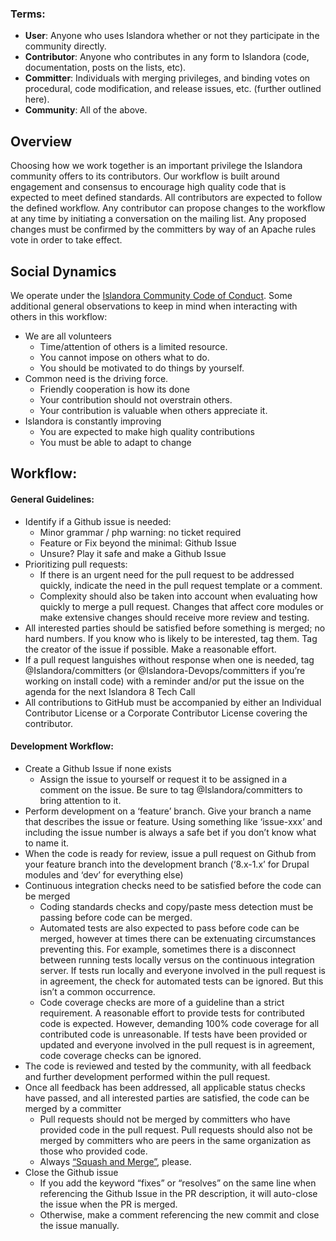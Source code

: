 ### Terms:
- **User**: Anyone who uses Islandora whether or not they participate in the community directly.
- **Contributor**: Anyone who contributes in any form to Islandora (code, documentation, posts on the lists, etc).
- **Committer**: Individuals with merging privileges, and binding votes on procedural, code modification, and release issues, etc. (further outlined here).
- **Community**: All of the above.

## Overview
Choosing how we work together is an important privilege the Islandora community offers to its contributors.  Our workflow is built around engagement and consensus to encourage high quality code that is expected to meet defined standards.  All contributors are expected to follow the defined workflow.  Any contributor can propose changes to the workflow at any time by initiating a conversation on the mailing list.  Any proposed changes must be confirmed by the committers by way of an Apache rules vote in order to take effect.

## Social Dynamics
We operate under the [Islandora Community Code of Conduct](https://www.islandora.ca/code-of-conduct). Some additional general observations to keep in mind when interacting with others in this workflow:

- We are all volunteers
    - Time/attention of others is a limited resource.
    - You cannot impose on others what to do.
    - You should be motivated to do things by yourself.
- Common need is the driving force.
    - Friendly cooperation is how its done
    - Your contribution should not overstrain others.
    - Your contribution is valuable when others appreciate it.
- Islandora is constantly improving
    - You are expected to make high quality contributions
    - You must be able to adapt to change

## Workflow:

#### General Guidelines:
- Identify if a Github issue is needed:
    - Minor grammar / php warning: no ticket required
    - Feature or Fix beyond the minimal: Github Issue
    - Unsure? Play it safe and make a Github Issue
- Prioritizing pull requests:
    - If there is an urgent need for the pull request to be addressed quickly, indicate the need in the pull request template or a comment.
    - Complexity should also be taken into account when evaluating how quickly to merge a pull request. Changes that affect core modules or make extensive changes should receive more review and testing.
- All interested parties should be satisfied before something is merged; no hard numbers. If you know who is likely to be interested, tag them. Tag the creator of the issue if possible. Make a reasonable effort.
- If a pull request languishes without response when one is needed, tag @Islandora/committers (or @Islandora-Devops/committers if you’re working on install code) with a reminder and/or put the issue on the agenda for the next Islandora 8 Tech Call
- All contributions to GitHub must be accompanied by either an Individual Contributor License or a Corporate Contributor License covering the contributor.

#### Development Workflow:
- Create a Github Issue if none exists
    - Assign the issue to yourself or request it to be assigned in a comment on the issue.  Be sure to tag @Islandora/committers to bring attention to it.
- Perform development on a ‘feature’ branch.  Give your branch a name that describes the issue or feature.  Using something like ‘issue-xxx‘ and including the issue number is always a safe bet if you don’t know what to name it. 
- When the code is ready for review, issue a pull request on Github from your feature branch into the development branch (‘8.x-1.x’ for Drupal modules and ‘dev’ for everything else)
- Continuous integration checks need to be satisfied before the code can be merged
    - Coding standards checks and copy/paste mess detection must be passing before code can be merged.
    - Automated tests are also expected to pass before code can be merged, however at times there can be extenuating circumstances preventing this. For example, sometimes there is a disconnect between running tests locally versus on the continuous integration server. If tests run locally and everyone involved in the pull request is in agreement, the check for automated tests can be ignored. But this isn’t a common occurrence.
    - Code coverage checks are more of a guideline than a strict requirement. A reasonable effort to provide tests for contributed code is expected.  However, demanding 100% code coverage for all contributed code is unreasonable.  If tests have been provided or updated and everyone involved in the pull request is in agreement, code coverage checks can be ignored.
- The code is reviewed and tested by the community, with all feedback and further development performed within the pull request.
- Once all feedback has been addressed, all applicable status checks have passed, and all interested parties are satisfied, the code can be merged by a committer
    - Pull requests should not be merged by committers who have provided code in the pull request.  Pull requests should also not be merged by committers who are peers in the same organization as those who provided code.
    - Always [“Squash and Merge”](https://help.github.com/en/articles/about-pull-request-merges#squash-and-merge-your-pull-request-commits), please.
- Close the Github issue
    - If you add the keyword “fixes” or “resolves” on the same line when referencing the Github Issue in the PR description, it will auto-close the issue when the PR is merged.
    - Otherwise, make a comment referencing the new commit and close the issue manually.

